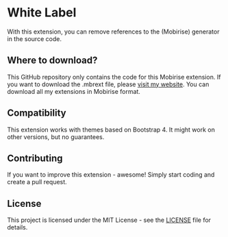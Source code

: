 # White Label
With this extension, you can remove references to the (Mobirise) generator in the source code.

## Where to download?
This GitHub repository only contains the code for this Mobirise extension. If you want to download the .mbrext file, please [visit my website](https://witsec.nl). You can download all my extensions in Mobirise format.

## Compatibility
This extension works with themes based on Bootstrap 4. It might work on other versions, but no guarantees.

## Contributing
If you want to improve this extension - awesome! Simply start coding and create a pull request.

## License
This project is licensed under the MIT License - see the [LICENSE](LICENSE) file for details.